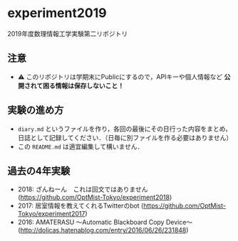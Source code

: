 # experiment2019
2019年度数理情報工学実験第二リポジトリ

## 注意
- :warning: このリポジトリは学期末にPublicにするので，APIキーや個人情報など **公開されて困る情報は保存しないこと！**

## 実験の進め方
- `diary.md` というファイルを作り，各回の最後にその日行った内容をまとめ，日誌として記録してください．（日毎に別ファイルを作る必要はありません）
- この `README.md` は適宜編集して構いません．

## 過去の4年実験
- 2018: ざんねーん　これは回文ではありません (https://github.com/OptMist-Tokyo/experiment2018)
- 2017: 居室情報を教えてくれるTwitterのbot (https://github.com/OptMist-Tokyo/experiment2017)
- 2016: AMATERASU ～Automatic Blackboard Copy Device～ (http://dolicas.hatenablog.com/entry/2016/06/26/231848)
